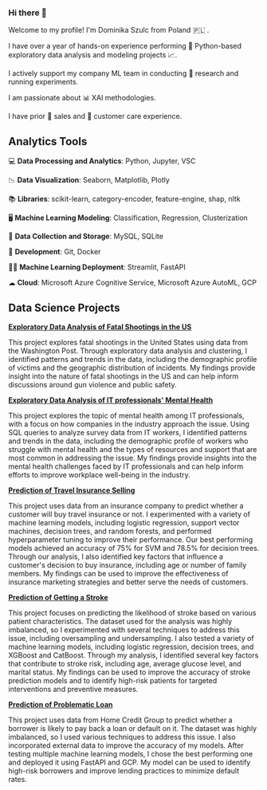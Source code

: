 ### Hi there 👋 

Welcome to my profile! I'm Dominika Szulc from Poland 🇵🇱 .

I have over a year of hands-on experience performing 🐍 Python-based exploratory data analysis and modeling projects 📈. 

I actively support my company ML team in conducting 🔎 research and running experiments. 

I am passionate about 📊 XAI methodologies.

I have prior 💼 sales and 🤝 customer care experience. 


## Analytics Tools

💻 **Data Processing and Analytics**: Python, Jupyter, VSC

📉 **Data Visualization**: Seaborn, Matplotlib, Plotly

📚 **Libraries**: scikit-learn, category-encoder, feature-engine, shap, nltk

🖥 **Machine Learning Modeling**: Classification, Regression, Clusterization 

💾 **Data Collection and Storage**: MySQL, SQLite

🐋 **Development**: Git, Docker

👩‍✈️ **Machine Learning Deployment**: Streamlit, FastAPI

☁ **Cloud**: Microsoft Azure Cognitive Service, Microsoft Azure AutoML, GCP

## Data Science Projects

[**Exploratory Data Analysis of Fatal Shootings in the US**](https://github.com/doneczka/EDA_fatal_shootings)

This project explores fatal shootings in the United States using data from the Washington Post. Through exploratory data analysis and clustering, I identified patterns and trends in the data, including the demographic profile of victims and the geographic distribution of incidents. My findings provide insight into the nature of fatal shootings in the US and can help inform discussions around gun violence and public safety.

[**Exploratory Data Analysis of IT professionals' Mental Health**](https://github.com/doneczka/EDA_mental_health)

This project explores the topic of mental health among IT professionals, with a focus on how companies in the industry approach the issue. Using SQL queries to analyze survey data from IT workers, I identified patterns and trends in the data, including the demographic profile of workers who struggle with mental health and the types of resources and support that are most common in addressing the issue. My findings provide insights into the mental health challenges faced by IT professionals and can help inform efforts to improve workplace well-being in the industry.

[**Prediction of Travel Insurance Selling**](https://github.com/doneczka/travel_insurance_prediction)

This project uses data from an insurance company to predict whether a customer will buy travel insurance or not. I experimented with a variety of machine learning models, including logistic regression, support vector machines, decision trees, and random forests, and performed hyperparameter tuning to improve their performance. Our best performing models achieved an accuracy of 75% for SVM and 78.5% for decision trees. Through our analysis, I also identified key factors that influence a customer's decision to buy insurance, including age or number of family members. My findings can be used to improve the effectiveness of insurance marketing strategies and better serve the needs of customers.

[**Prediction of Getting a Stroke**](https://github.com/doneczka/stroke_prediction)

This project focuses on predicting the likelihood of stroke based on various patient characteristics. The dataset used for the analysis was highly imbalanced, so I experimented with several techniques to address this issue, including oversampling and undersampling. I also tested a variety of machine learning models, including logistic regression, decision trees, and XGBoost and CatBoost. Through my analysis, I identified several key factors that contribute to stroke risk, including age, average glucose level, and marital status. My findings can be used to improve the accuracy of stroke prediction models and to identify high-risk patients for targeted interventions and preventive measures.

[**Prediction of Problematic Loan**](https://github.com/doneczka/problematic_loan_prediction)

This project uses data from Home Credit Group to predict whether a borrower is likely to pay back a loan or default on it. The dataset was highly imbalanced, so I used various techniques to address this issue. I also incorporated external data to improve the accuracy of my models. After testing multiple machine learning models, I chose the best performing one and deployed it using FastAPI and GCP. My model can be used to identify high-risk borrowers and improve lending practices to minimize default rates.
